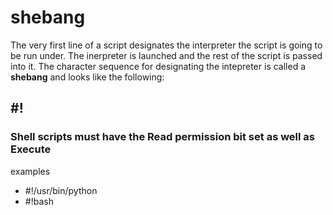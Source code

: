 # shebang

The very first line of a script designates the interpreter the script is going to be run under. The inerpreter is launched and the rest of the script is passed into it.
The character sequence for designating the intepreter is called a **shebang** and looks like the following:
  
## #!
  
### Shell scripts must have the Read permission bit set as well as Execute
  
examples

- #!/usr/bin/python
- #!bash
